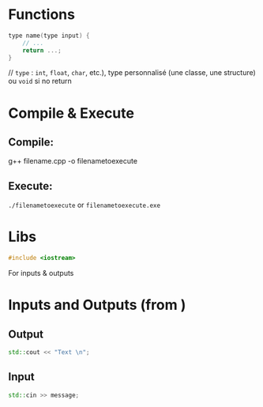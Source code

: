 # Functions
```cpp
type name(type input) {
    // ...
    return ...;
}
```
// `type` : `int`, `float`, `char`, etc.), type personnalisé (une classe, une structure) ou  `void` si no return

# Compile & Execute
## Compile:
g++ filename.cpp -o filenametoexecute

## Execute:
`./filenametoexecute` or `filenametoexecute.exe`

# Libs
```cpp
#include <iostream>
```
For inputs & outputs

# Inputs and Outputs (from <iostream>)
## Output
```cpp
std::cout << "Text \n";
```

## Input
```cpp
std::cin >> message;
```